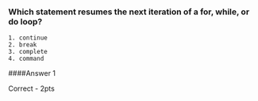 ### Which statement resumes the next iteration of a for, while, or do loop?
```
1. continue
2. break
3. complete
4. command
```
####Answer 1

Correct - 2pts
